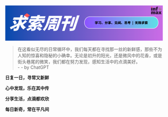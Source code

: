 ![抽象紫色艺术品](weekly.png)

> 在这看似无尽的日常循环中，我们每天都在寻找那一丝的新鲜感，那些不为人知的惊喜和隐秘的小确幸。无论是初升的阳光，还是微风中的花香，或是街头巷尾的微笑，我们都在努力发现，感知生活中的点滴美好。<br> - - by ChatGPT

**日复一日，寻常又新鲜**

**心中发现，乐在其中传**

**分享生活，点滴都欢欣**

**每日新奇，常在平凡间**
